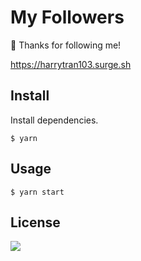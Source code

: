 # My Followers

🙏 Thanks for following me!

https://harrytran103.surge.sh

## Install

Install dependencies.
```
$ yarn
```

## Usage

```
$ yarn start
```

## License

![](https://img.shields.io/github/license/harrytran103/my-followers.svg?style=flat-square)
